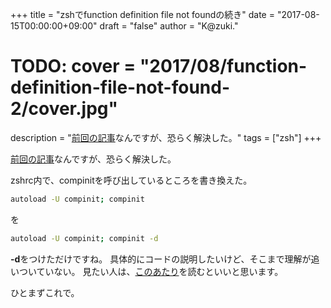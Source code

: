 +++
title = "zshでfunction definition file not foundの続き"
date = "2017-08-15T00:00:00+09:00"
draft = "false"
author = "K@zuki."
# TODO: cover = "2017/08/function-definition-file-not-found-2/cover.jpg"
description = "[前回の記事](/post/2017/08/function-definition-file-not-found/)なんですが、恐らく解決した。"
tags = ["zsh"]
+++

[前回の記事](/post/2017/08/function-definition-file-not-found/)なんですが、恐らく解決した。

zshrc内で、compinitを呼び出しているところを書き換えた。

```sh
autoload -U compinit; compinit
```

を

```sh
autoload -U compinit; compinit -d
```

**-d**をつけただけですね。
具体的にコードの説明したいけど、そこまで理解が追いついていない。
見たい人は、[このあたり](https://github.com/zsh-users/zsh/blob/master/Completion/compinit#L78-L85)を読むといいと思います。

ひとまずこれで。
